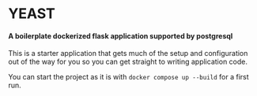 # YEAST
#### A boilerplate dockerized flask application supported by postgresql

This is a starter application that gets much of the setup and configuration out of the way for you
so you can get straight to writing application code.


You can start the project as it is with `docker compose up --build` for a first run.
